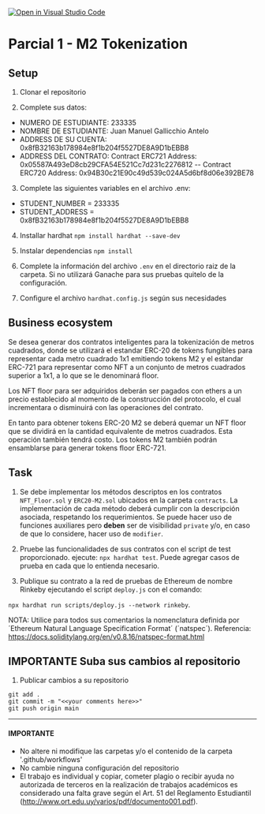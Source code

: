 [![Open in Visual Studio Code](https://classroom.github.com/assets/open-in-vscode-c66648af7eb3fe8bc4f294546bfd86ef473780cde1dea487d3c4ff354943c9ae.svg)](https://classroom.github.com/online_ide?assignment_repo_id=8715923&assignment_repo_type=AssignmentRepo)
# Parcial 1 - M2 Tokenization

## Setup

1. Clonar el repositorio

2. Complete sus datos:
  * NUMERO DE ESTUDIANTE: 233335
  * NOMBRE DE ESTUDIANTE: Juan Manuel Gallicchio Antelo
  * ADDRESS DE SU CUENTA: 0x8fB32163b178984e8f1b204f5527DE8A9D1bEBB8
  * ADDRESS DEL CONTRATO: Contract ERC721 Address: 0x05587A493eD8cb29CFA54E521Cc7d231c2276812 -- Contract ERC720 Address: 0x94B30c21E90c49d539c024A5d6bf8d06e392BE78

3. Complete las siguientes variables en el archivo .env:
  * STUDENT_NUMBER = 233335
  * STUDENT_ADDRESS = 0x8fB32163b178984e8f1b204f5527DE8A9D1bEBB8

4. Installar hardhat `npm install hardhat --save-dev`

5. Instalar dependencias `npm install`

6. Complete la información del archivo `.env` en el directorio raiz de la carpeta. Si no utilizará Ganache para sus pruebas quitelo de la configuración.

7. Configure el archivo `hardhat.config.js` según sus necesidades

## Business ecosystem

Se desea generar dos contratos inteligentes para la tokenización de metros cuadrados, donde se utilizará el estandar ERC-20 de tokens fungibles para representar cada metro cuadrado 1x1 emitiendo tokens M2 y el estandar ERC-721 para representar como NFT a un conjunto de metros cuadrados superior a 1x1, a lo que se le denominará floor.

Los NFT floor para ser adquiridos deberán ser pagados con ethers a un precio establecido al momento de la construcción del protocolo, el cual incrementara o disminuirá con las operaciones del contrato.

En tanto para obtener tokens ERC-20 M2 se deberá quemar un NFT floor que se dividirá en la cantidad equivalente de metros cuadrados. Esta operación también tendrá costo.
Los tokens M2 también podrán ensamblarse para generar tokens floor ERC-721.

## Task

1. Se debe implementar los métodos descriptos en los contratos `NFT_Floor.sol` y `ERC20-M2.sol` ubicados en la carpeta `contracts`. La implementación de cada método deberá cumplir con la descripción asociada, respetando los requerimientos. Se puede hacer uso de funciones auxiliares pero **deben** ser de visibilidad `private` y/o, en caso de que lo considere, hacer uso de `modifier`.

2. Pruebe las funcionalidades de sus contratos con el script de test proporcionado. ejecute: `npx hardhat test`. Puede agregar casos de prueba en cada que lo entienda necesario. 

3. Publique su contrato a la red de pruebas de Ethereum de nombre Rinkeby ejecutando el script `deploy.js` con el comando:

`npx hardhat run scripts/deploy.js --network rinkeby`.

NOTA: Utilice para todos sus comentarios la nomenclatura definida por ´Ethereum Natural Language Specification Format´ (´natspec´). Referencia: https://docs.soliditylang.org/en/v0.8.16/natspec-format.html


## **IMPORTANTE** Suba sus cambios al repositorio

1. Publicar cambios a su repositorio

`git add .`  
`git commit -m "<<your comments here>>"`  
`git push origin main`

------------------------------------------------------------------------------------------------------------------

#### **IMPORTANTE**
 * No altere ni modifique las carpetas y/o el contenido de la carpeta '.github/workflows'
 * No cambie ninguna configuración del repositorio
 * El trabajo es individual y copiar, cometer plagio o recibir ayuda no autorizada de terceros en la realización de trabajos académicos es considerado una falta grave según el Art. 51 del Reglamento Estudiantil (http://www.ort.edu.uy/varios/pdf/documento001.pdf).
